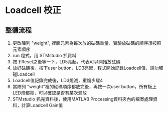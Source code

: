# Loadcell 校正

## 整體流程
1. 更改陣列 "weight", 裡面元素為每次放的砝碼重量，實驗放砝碼的順序須按照元素順序
2. run 程式，用 STMstudio 抓資料
3. 按下Reset之後等一下，LD5亮起，代表可以開始放砝碼
4. 放好砝碼後，按下user button，LD3亮起，程式開始記錄Loadcell值，請勿觸碰Loadcell
5. Loadcell值記錄完成後，LD3熄滅，重複步驟4
6. 當陣列 "weight"裡的砝碼順序都放完後，再按一次user button，所有板上LED燈都亮，可以確認是否有某次漏放
7. STMstudio 抓完資料後，使用MATLAB Processing資料夾內的檔案處理資料，計算Loadcell Gain值